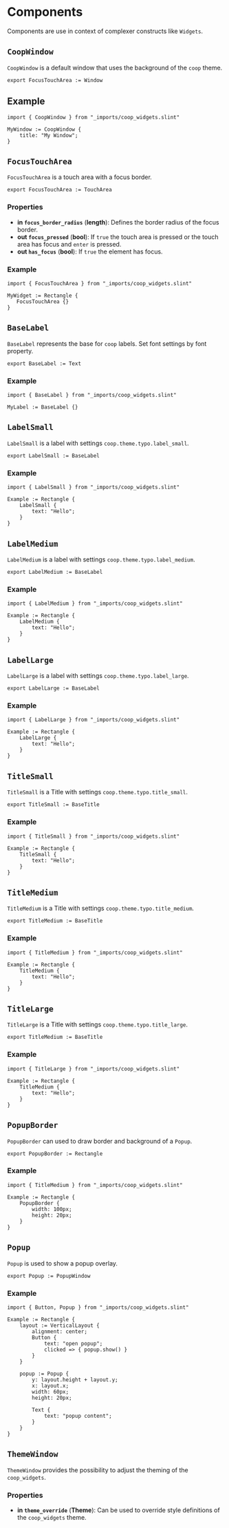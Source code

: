 <!--
SPDX-FileCopyrightText: 2022 Florian Blasius <co_sl@tutanota.com>
SPDX-License-Identifier: MIT
-->

# Components

Components are use in context of complexer constructs like `Widgets`.

## `CoopWindow`

`CoopWindow` is a default window that uses the background of the `coop` theme.

```slint
export FocusTouchArea := Window
```

## Example 

```slint
import { CoopWindow } from "_imports/coop_widgets.slint"

MyWindow := CoopWindow {
    title: "My Window";
}
```

## `FocusTouchArea`

`FocusTouchArea` is a touch area with a focus border.

```slint
export FocusTouchArea := TouchArea
```

### Properties

* **in `focus_border_radius`** (**length**): Defines the border radius of the focus border.
* **out `focus_pressed`** (**bool**): If `true` the touch area is pressed or the touch area has focus and  `enter` is pressed.
* **out `has_focus`** (**bool**): If `true` the element has focus.

### Example

```slint
import { FocusTouchArea } from "_imports/coop_widgets.slint"

MyWidget := Rectangle {
   FocusTouchArea {}
}
```

## `BaseLabel`

`BaseLabel` represents the base for `coop` labels. Set font settings by font property.

```slint
export BaseLabel := Text
```

### Example

```slint
import { BaseLabel } from "_imports/coop_widgets.slint"

MyLabel := BaseLabel {}
```

## `LabelSmall`

`LabelSmall` is a label with settings `coop.theme.typo.label_small`.

```slint
export LabelSmall := BaseLabel
```

### Example

```slint
import { LabelSmall } from "_imports/coop_widgets.slint"

Example := Rectangle {
    LabelSmall {
        text: "Hello";
    }
}
```

## `LabelMedium`

`LabelMedium` is a label with settings `coop.theme.typo.label_medium`.

```slint
export LabelMedium := BaseLabel
```

### Example

```slint
import { LabelMedium } from "_imports/coop_widgets.slint"

Example := Rectangle {
    LabelMedium {
        text: "Hello";
    }
}
```

## `LabelLarge`

`LabelLarge` is a label with settings `coop.theme.typo.label_large`.

```slint
export LabelLarge := BaseLabel
```

### Example

```slint
import { LabelLarge } from "_imports/coop_widgets.slint"

Example := Rectangle {
    LabelLarge {
        text: "Hello";
    }
}
```

## `TitleSmall`

`TitleSmall` is a Title with settings `coop.theme.typo.title_small`.

```slint
export TitleSmall := BaseTitle
```

### Example

```slint
import { TitleSmall } from "_imports/coop_widgets.slint"

Example := Rectangle {
    TitleSmall {
        text: "Hello";
    }
}
```

## `TitleMedium`

`TitleMedium` is a Title with settings `coop.theme.typo.title_medium`.

```slint
export TitleMedium := BaseTitle
```

### Example

```slint
import { TitleMedium } from "_imports/coop_widgets.slint"

Example := Rectangle {
    TitleMedium {
        text: "Hello";
    }
}
```

## `TitleLarge`

`TitleLarge` is a Title with settings `coop.theme.typo.title_large`.

```slint
export TitleMedium := BaseTitle
```

### Example

```slint
import { TitleLarge } from "_imports/coop_widgets.slint"

Example := Rectangle {
    TitleMedium {
        text: "Hello";
    }
}
```

## `PopupBorder`

`PopupBorder` can used to draw border and background of a `Popup`.

```slint
export PopupBorder := Rectangle
```

### Example

```slint
import { TitleMedium } from "_imports/coop_widgets.slint"

Example := Rectangle {
    PopupBorder {
        width: 100px;
        height: 20px;
    }
}
```

## `Popup`

`Popup` is used to show a popup overlay.

```slint
export Popup := PopupWindow
```

### Example

```slint
import { Button, Popup } from "_imports/coop_widgets.slint"

Example := Rectangle {
    layout := VerticalLayout {  
        alignment: center;
        Button {
            text: "open popup";
            clicked => { popup.show() }
        }
    }
   
    popup := Popup {
        y: layout.height + layout.y;
        x: layout.x;
        width: 60px;
        height: 20px;

        Text {
            text: "popup content";
        }
    }
}
```

## `ThemeWindow`

`ThemeWindow` provides the possibility to adjust the theming of the `coop_widgets`.

### Properties

* **in `theme_override`** (**Theme**): Can be used to override style definitions of the `coop_widgets` theme.
